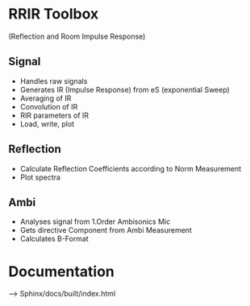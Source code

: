 # RRIR Toolbox
(Reflection and Room Impulse Response)

## Signal
- Handles raw signals
- Generates IR (Impulse Response) from eS (exponential Sweep)
- Averaging of IR
- Convolution of IR
- RIR parameters of IR
- Load, write, plot

## Reflection
- Calculate Reflection Coefficients according to Norm Measurement
- Plot spectra

## Ambi
- Analyses signal from 1.Order Ambisonics Mic
- Gets directive Component from Ambi Measurement
- Calculates B-Format

# Documentation
--> Sphinx/docs/built/index.html